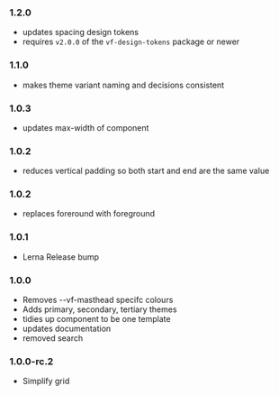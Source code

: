 ### 1.2.0

* updates spacing design tokens
* requires `v2.0.0` of the `vf-design-tokens` package or newer

### 1.1.0

* makes theme variant naming and decisions consistent

### 1.0.3

* updates max-width of component

### 1.0.2

* reduces vertical padding so both start and end are the same value

### 1.0.2

* replaces foreround with foreground

### 1.0.1

* Lerna Release bump

### 1.0.0

* Removes --vf-masthead specifc colours
* Adds primary, secondary, tertiary themes
* tidies up component to be one template
* updates documentation
* removed search

### 1.0.0-rc.2

* Simplify grid
